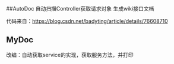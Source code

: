 ##AutoDoc
自动扫描Controller获取请求对象 生成wiki接口文档

代码来自：https://blog.csdn.net/badyting/article/details/76608710





## MyDoc
改编：自动获取service的实现，获取服务方法，并打印